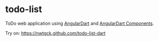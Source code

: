 # todo-list

ToDo web application using [AngularDart](https://webdev.dartlang.org/angular) and [AngularDart Components](https://webdev.dartlang.org/components).

Try on: <https://nwtgck.github.com/todo-list-dart>
